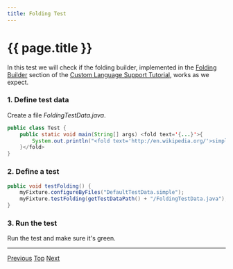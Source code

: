 ```yaml
---
title: Folding Test
---
```


<!--
INITIAL_SOURCE https://confluence.jetbrains.com/display/IntelliJIDEA/Folding+Test
-->

# {{ page.title }}

In this test we will check if the folding builder, implemented in the
[Folding Builder](folding_builder.html)
section of the
[Custom Language Support Tutorial](cls_tutorial.html),
works as we expect.

### 1. Define test data

Create a file *FoldingTestData.java*.

```java
public class Test {
    public static void main(String[] args) <fold text='{...}'>{
        System.out.println("<fold text='http://en.wikipedia.org/'>simple:website</fold>");
    }</fold>
}
```

### 2. Define a test

```java
public void testFolding() {
    myFixture.configureByFiles("DefaultTestData.simple");
    myFixture.testFolding(getTestDataPath() + "/FoldingTestData.java");
}
```

### 3. Run the test

Run the test and make sure it's green.

-----

[Previous](rename_test.html) [Top](writing_tests_for_plugins.html) [Next](find_usages_test.html)
